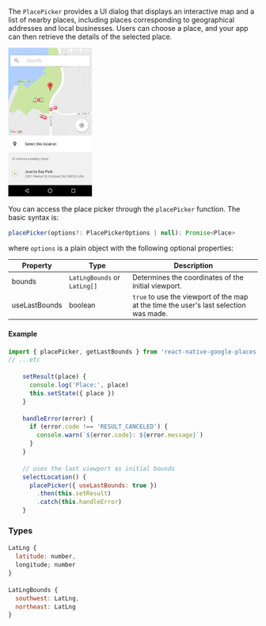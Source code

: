 The `PlacePicker` provides a UI dialog that displays an interactive map and a list of nearby places, including places corresponding to geographical addresses and local businesses. Users can choose a place, and your app can then retrieve the details of the selected place.

![PlacePicker](images/placepicker.jpg)

You can access the place picker through the `placePicker` function. The basic syntax is:
```js
placePicker(options?: PlacePickerOptions | null): Promise<Place>
```

where `options` is a plain object with the following optional properties:

Property | Type                     | Description
---------|--------------------------|------------
bounds   | `LatLngBounds` or `LatLng[]` | Determines the coordinates of the initial viewport.
useLastBounds | boolean | `true` to use the viewport of the map at the time the user's last selection was made.

#### Example
```js
import { placePicker, getLastBounds } from 'react-native-google-places-ui'
// ...etc

    setResult(place) {
      console.log('Place:', place)
      this.setState({ place })
    }

    handleError(error) {
      if (error.code !== 'RESULT_CANCELED') {
        console.warn(`${error.code}: ${error.message}`)
      }
    }

    // uses the last viewport as initial bounds
    selectLocation() {
      placePicker({ useLastBounds: true })
        .then(this.setResult)
        .catch(this.handleError)
    }
```

### Types

```js
LatLng {
  latitude: number,
  longitude; number
}

LatLngBounds {
  southwest: LatLng,
  northeast: LatLng
}
```
